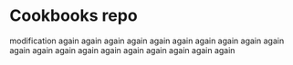 # Cookbooks repo

modification again again again again again again again again again again again again again again again again again again again again